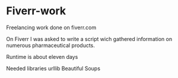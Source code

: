 # Fiverr-work
Freelancing work done on fiverr.com

On Fiverr I was asked to write a script wich gathered information on numerous pharmaceutical products.

Runtime is about eleven days

Needed libraries
urllib
Beautiful Soups
